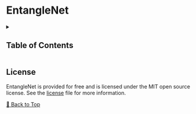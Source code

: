 # EntangleNet

<details><summary><h2>Table of Contents</h2></summary>

- [License](#License)

</details>

<!-- =========================================================================================== -->

## License

EntangleNet is provided for free and is licensed under the MIT open source license.
See the [license][LICENSE] file for more information.

[🔼 Back to Top][back-to-top]

<!-- =========================================================================================== -->

[back-to-top]: #EntangleNet
[license]: https://github.com/skyeBreach/entanglenet/blob/main/LICENSE

<!-- =========================================================================================== -->

